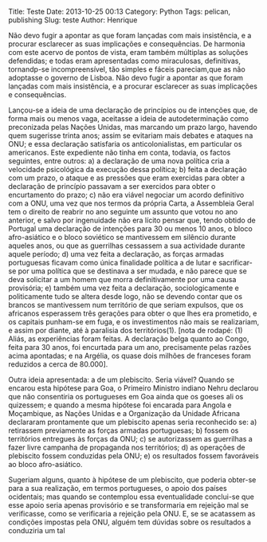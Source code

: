 Title: Teste
Date: 2013-10-25 00:13
Category: Python
Tags: pelican, publishing
Slug: teste
Author: Henrique


Não devo fugir a apontar as que foram lançadas com mais insistência, e a procurar esclarecer as suas implicações e consequências.
De harmonia com este acervo de pontos de vista, eram também múltiplas as soluções defendidas; e todas eram apresentadas como miraculosas, definitivas, tornandp-se incompreensível, tão simples e fáceis pareciam,que as não adoptasse o governo de Lisboa. Não devo fugir a apontar as que foram lançadas com mais insistência, e a procurar esclarecer as suas implicações e consequências.
<!-- PELICAN_END_SUMMARY -->

Lançou-se a ideia de uma declaração de princípios ou de intenções que, de forma mais ou menos vaga, aceitasse a ideia de autodeterminação como preconizada pelas Nações Unidas, mas marcando um prazo largo, havendo quem sugerisse trinta anos; assim se evitariam mais debates e ataques na ONU; e essa declaração satisfaria os anticolonialistas, em particular os americanos. Este expediente não tinha em conta, todavia, os factos seguintes, entre outros: 
a) a declaração de uma nova política cria a velocidade psicológica da execução dessa política; 
b) feita a declaração com um prazo, o ataque e as pressões que eram exercidas para obter a declaração de princípio passavam a ser exercidos para 
obter o encurtamento do prazo;
c) não era viável negociar um acordo definitivo com a ONU, uma vez que nos termos da própria Carta, a Assembleia Geral tem o direito de reabrir no ano seguinte um assunto que votou no ano anterior, e salvo por ingenuidade não era lícito pensar que, tendo obtido de Portugal uma declaração de intenções para 30 ou menos 10 anos, o bloco afro-asiático e o bloco soviético se mantivessem em silêncio durante aqueles anos, ou que as guerrilhas cessassem a sua actividade durante aquele período; 
d) uma vez feita a declaração, as forças armadas portuguesas ficavam como única finalidade política a de lutar e sacrificar-se por uma política que se destinava a ser mudada, e não parece que se deva solicitar a um homem que morra definitivamente por uma causa provisória;
e) também uma vez feita a declaração, sociologicamente e politicamente tudo se altera desde logo, não se devendo contar que os brancos se mantivessem num território de que seriam expulsos, que os africanos esperassem três gerações para obter o que lhes era prometido, e os capitais punham-se em fuga, e os investimentos não mais se realizariam, e assim por diante, até à paralisia dos territórios(1). 
[nota de rodapé: (1) Aliás, as experiências foram feitas. A declaração belga quanto ao Congo, feita para 30 anos, foi encurtada para um ano, precisamente pelas razões acima apontadas; e na Argélia, os quase dois milhões de franceses foram reduzidos a cerca de 80.000].

Outra ideia apresentada: a de um plebiscito. Seria viável? Quando se encarou esta hipótese para Goa, o Primeiro Ministro indiano Nehru declarou que não consentiria os portugueses em Goa ainda que os goeses ali os quizessem; e quando a mesma hipótese foi encarada para Angola e Moçambique, as Nações Unidas e a Organização da Unidade Africana declararam prontamente que um plebiscito apenas seria reconhecido se:
a) retirassem previamente as forças armadas portuguesas;
b) fossem os territórios entregues às forças da ONU;
c) se autorizassem as guerrilhas a fazer livre campanha de propaganda nos territórios;
d) as operações de plebiscito fossem conduzidas pela ONU;
e) os resultados fossem favoráveis ao bloco afro-asiático.

Sugeriam alguns, quanto à hipótese de um plebiscito, que poderia obter-se para a sua realização, em termos portugueses, o apoio dos países ocidentais; mas quando se contemplou essa eventualidade conclui-se que esse apoio seria apenas provisório e se transformaria em rejeição mal se verificasse, como se verificaria a rejeição pela ONU. E, se se acatassem as condições impostas pela ONU, alguém tem dúvidas sobre os resultados a conduziria um tal